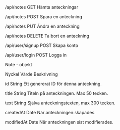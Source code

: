 
/api/notes	GET	 Hämta anteckningar

/api/notes	POST	 Spara en anteckning

/api/notes	PUT	 Ändra en anteckning

/api/notes	DELETE	 Ta bort en anteckning

/api/user/signup	POST	Skapa konto

/api/user/login	POST	Logga in

Note - objekt


Nyckel	Värde	Beskrivning

id	String	Ett genererat ID för denna anteckning.

title	String	Titeln på anteckningen. Max 50 tecken.

text	String	Själva anteckningstexten, max 300 tecken.

createdAt	Date	När anteckningen skapades.

modifiedAt	Date	När anteckningen sist modifierades.

